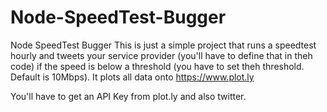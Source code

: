 # Node-SpeedTest-Bugger
Node SpeedTest Bugger
This is just a simple project that runs a speedtest hourly and tweets your service provider (you'll have to define that in theh code) if the speed is below a threshold (you have to set theh threshold. Default is 10Mbps).
It plots all data onto https://www.plot.ly

You'll have to get an API Key from plot.ly and also twitter.
